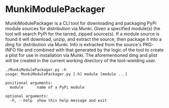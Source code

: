 # MunkiModulePackager
MunkiModulePackager is a CLI tool for downloading and packaging PyPi module sources for distribution via Munki.
Given a specified module(s) the tool will search PyPi for the tarred, zipped source(s). If a module source is found it will download, unzip, and extract the source, then package it into a dmg for distribution via Munki. Info is extracted from the source's PKG-INFO file and combined with that generated by the logic of the tool to create a plist for use in installation via Munki. The aforementioned dmg and plist will be created in the current working directory of the tool-wielding user.
```
./MunkiModulePackager.py -h
usage: MunkiModulePackager.py [-h] module [module ...]

positional arguments:
  module      name of a PyPi module

optional arguments:
  -h, --help  show this help message and exit
```
